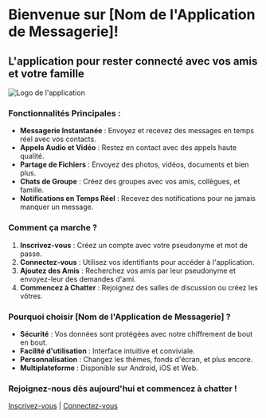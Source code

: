 # Bienvenue sur [Nom de l'Application de Messagerie]!

## L'application pour rester connecté avec vos amis et votre famille

![Logo de l'application](path_to_logo_image)

### Fonctionnalités Principales :
- **Messagerie Instantanée** : Envoyez et recevez des messages en temps réel avec vos contacts.
- **Appels Audio et Vidéo** : Restez en contact avec des appels haute qualité.
- **Partage de Fichiers** : Envoyez des photos, vidéos, documents et bien plus.
- **Chats de Groupe** : Créez des groupes avec vos amis, collègues, et famille.
- **Notifications en Temps Réel** : Recevez des notifications pour ne jamais manquer un message.

### Comment ça marche ?
1. **Inscrivez-vous** : Créez un compte avec votre pseudonyme et mot de passe.
2. **Connectez-vous** : Utilisez vos identifiants pour accéder à l'application.
3. **Ajoutez des Amis** : Recherchez vos amis par leur pseudonyme et envoyez-leur des demandes d'ami.
4. **Commencez à Chatter** : Rejoignez des salles de discussion ou créez les vôtres.

### Pourquoi choisir [Nom de l'Application de Messagerie] ?
- **Sécurité** : Vos données sont protégées avec notre chiffrement de bout en bout.
- **Facilité d'utilisation** : Interface intuitive et conviviale.
- **Personnalisation** : Changez les thèmes, fonds d'écran, et plus encore.
- **Multiplateforme** : Disponible sur Android, iOS et Web.

### Rejoignez-nous dès aujourd'hui et commencez à chatter !
[Inscrivez-vous](path_to_signup_page) | [Connectez-vous](path_to_login_page)

